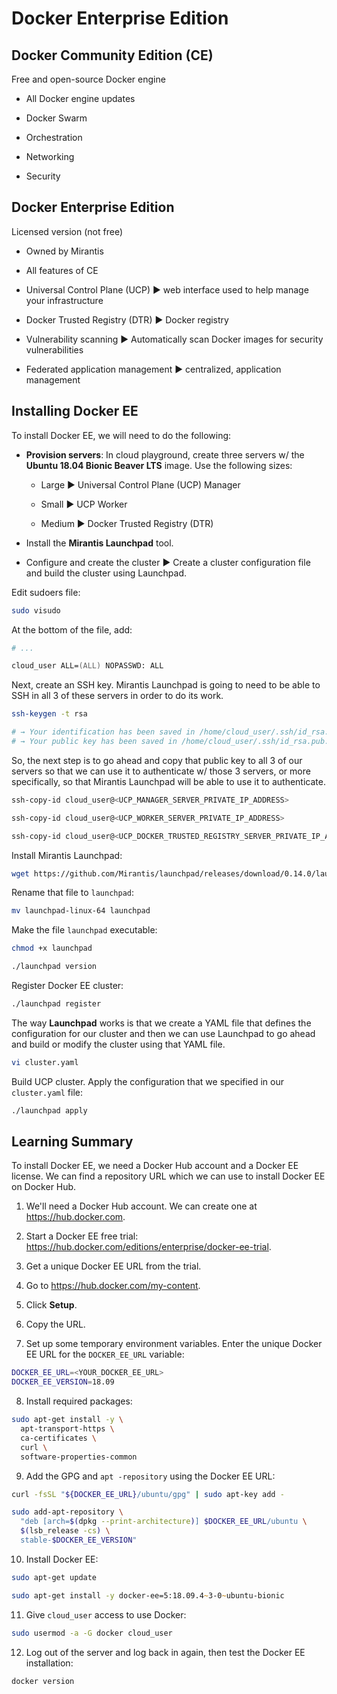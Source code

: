 # Docker Enterprise Edition

## Docker Community Edition (CE)

Free and open-source Docker engine

* All Docker engine updates

* Docker Swarm

* Orchestration

* Networking

* Security

## Docker Enterprise Edition

Licensed version (not free)

* Owned by Mirantis

* All features of CE

* Universal Control Plane (UCP) ▶︎ web interface used to help manage your infrastructure

* Docker Trusted Registry (DTR) ▶︎ Docker registry

* Vulnerability scanning ▶︎ Automatically scan Docker images for security vulnerabilities

* Federated application management ▶︎ centralized, application management

## Installing Docker EE

To install Docker EE, we will need to do the following:

* **Provision servers**: In cloud playground, create three servers w/ the **Ubuntu 18.04 Bionic Beaver LTS** image. Use the following sizes:

    * Large ▶︎ Universal Control Plane (UCP) Manager

    * Small ▶︎ UCP Worker

    * Medium ▶︎ Docker Trusted Registry (DTR)

* Install the **Mirantis Launchpad** tool.

* Configure and create the cluster ▶︎ Create a cluster configuration file and build the cluster using Launchpad.

Edit sudoers file:

```zsh
sudo visudo
```

At the bottom of the file, add:

```zsh
# ...

cloud_user ALL=(ALL) NOPASSWD: ALL
```

Next, create an SSH key. Mirantis Launchpad is going to need to be able to SSH in all 3 of these servers in order to do its work.

```zsh
ssh-keygen -t rsa

# → Your identification has been saved in /home/cloud_user/.ssh/id_rsa.
# → Your public key has been saved in /home/cloud_user/.ssh/id_rsa.pub.
```

So, the next step is to go ahead and copy that public key to all 3 of our servers so that we can use it to authenticate w/ those 3 servers, or more specifically, so that Mirantis Launchpad will be able to use it to authenticate.

```zsh
ssh-copy-id cloud_user@<UCP_MANAGER_SERVER_PRIVATE_IP_ADDRESS>

ssh-copy-id cloud_user@<UCP_WORKER_SERVER_PRIVATE_IP_ADDRESS>

ssh-copy-id cloud_user@<UCP_DOCKER_TRUSTED_REGISTRY_SERVER_PRIVATE_IP_ADDRESS>
```

Install Mirantis Launchpad:

```zsh
wget https://github.com/Mirantis/launchpad/releases/download/0.14.0/launchpad-linux-x64
```

Rename that file to `launchpad`:

```zsh
mv launchpad-linux-64 launchpad
```

Make the file `launchpad` executable:

```zsh
chmod +x launchpad
```

```zsh
./launchpad version
```

Register Docker EE cluster:

```zsh
./launchpad register
```

The way **Launchpad** works is that we create a YAML file that defines the configuration for our cluster and then we can use Launchpad to go ahead and build or modify the cluster using that YAML file.

```zsh
vi cluster.yaml
```

Build UCP cluster. Apply the configuration that we specified in our `cluster.yaml` file:

```zsh
./launchpad apply 
```

## Learning Summary

To install Docker EE, we need a Docker Hub account and a Docker EE license. We can find a repository URL which we can use to install Docker EE on Docker Hub.

1. We'll need a Docker Hub account. We can create one at https://hub.docker.com.

2. Start a Docker EE free trial: https://hub.docker.com/editions/enterprise/docker-ee-trial.

3. Get a unique Docker EE URL from the trial.

4. Go to https://hub.docker.com/my-content.

5. Click **Setup**.

6. Copy the URL.

7. Set up some temporary environment variables. Enter the unique Docker EE URL for the `DOCKER_EE_URL` variable:

```zsh
DOCKER_EE_URL=<YOUR_DOCKER_EE_URL>
DOCKER_EE_VERSION=18.09
```

8. Install required packages:

```zsh
sudo apt-get install -y \
  apt-transport-https \
  ca-certificates \
  curl \
  software-properties-common
```

9. Add the GPG and `apt -repository` using the Docker EE URL:

```zsh
curl -fsSL "${DOCKER_EE_URL}/ubuntu/gpg" | sudo apt-key add -

sudo add-apt-repository \
  "deb [arch=$(dpkg --print-architecture)] $DOCKER_EE_URL/ubuntu \
  $(lsb_release -cs) \
  stable-$DOCKER_EE_VERSION"
```

10. Install Docker EE:

```zsh
sudo apt-get update

sudo apt-get install -y docker-ee=5:18.09.4~3-0~ubuntu-bionic
```

11. Give `cloud_user` access to use Docker:

```zsh
sudo usermod -a -G docker cloud_user
```

12. Log out of the server and log back in again, then test the Docker EE installation:

```zsh
docker version
```
